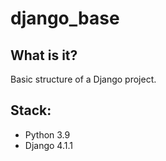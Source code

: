# django_base

## What is it?
Basic structure of a Django project.

## Stack:
- Python 3.9
- Django 4.1.1